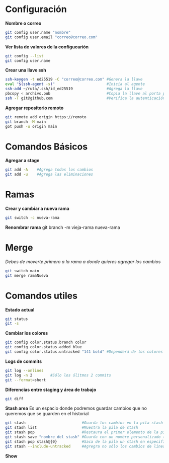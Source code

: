 # Configuración

**Nombre o correo**
```zsh
git config user.name "nombre"
git config user.email "correo@correo.com"
```

**Ver lista de valores de la configucarión**
```zsh
git config --list
git config user.name
```

**Crear una llave ssh**
```zsh
ssh-keygen -t ed25519 -C "correo@correo.com" #Genera la llave
eval "$(ssh-agent -s)"                       #Inicia al agente
ssh-add ~/ruta/.ssh/id_ed25519               #Agrega la llave
pbcopy < archivo.pub                         #Copia la llave al porta papeles
ssh -T git@github.com                        #Verifica la autenticación
```

**Agregar repositorio remoto**
```zsh
git remote add origin https://remoto
git branch -M main
got push -u origin main
```

# Comandos Básicos

**Agregar a stage**
```zsh
git add -A    #Agrega todos los cambios
git add -u    #Agrega las eliminaciones
```

# Ramas

**Crear y cambiar a nueva rama**
```zsh
git switch -c nueva-rama
```

**Renombrar rama**
git branch -m vieja-rama nueva-rama

# Merge
*Debes de moverte primero a la rama a donde quieres agregar los cambios*
```zsh
git switch main
git merge ramaNueva
```

# Comandos utiles

**Estado actual**
```zsh
git status
git -s
```
**Cambiar los colores**
```zsh
git config color.status.branch color
git config color.status.added blue
git config color.status.untracked "141 bold" #Dependerá de los colores que tu terminal pueda soportar
```

**Logs de commits**
```zsh
git log --onlines
git log -n 2        #Sólo los úlitmos 2 commits
git --format=short
```

**Diferencias entre staging y área de trabajo**
```zsh
git diff
```

**Stash area**
Es un espacio donde podremos guardar cambios que no queremos que se guarden en el historial
```zsh
git stash                         #Guarda los cambios en la pila stash
git stash list                    #Muestra la pila de stash
git stash pop                     #Restaura el primer elemento de la pila (el úlitmo agregado)
git stash save "nombre del stash" #Guarda con un nombre personalizado tu stash
git stash pop stash@{0}           #Saca de la pila un stash en especifico
git stash --include-untracked     #Agregra no sólo los cambios de lineas si no también los archivos creados
```

**Show**
```bash

```